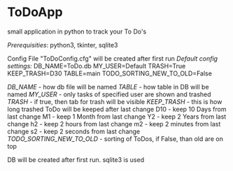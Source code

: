 # ToDoApp
small application in python to track your To Do's

_Prerequisities_:
python3, tkinter, sqlite3

Config File "ToDoConfig.cfg" will be created after first run
_Default config settings:_
DB_NAME=ToDo.db
MY_USER=Default
TRASH=True
KEEP_TRASH=D30
TABLE=main
TODO_SORTING_NEW_TO_OLD=False

_DB_NAME_ - how db file will be named
_TABLE_ - how table in DB will be named
_MY_USER_ - only tasks of specified user are shown and trashed
_TRASH_ - if true, then tab for trash will be visible
_KEEP_TRASH_ - this is how long trashed ToDo will be keeped after last change
D10 - keep 10 Days from last change
M1 - keep 1 Month from last change
Y2 - keep 2 Years from last change
h2 - keep 2 hours from last change
m2 - keep 2 minutes from last change
s2 - keep 2 seconds from last change
_TODO_SORTING_NEW_TO_OLD_ - sorting of ToDos, if False, than old are on top

DB will be created after first run. sqlite3 is used
